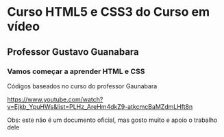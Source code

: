 # Curso HTML5 e CSS3 do Curso em vídeo
## Professor Gustavo Guanabara
### Vamos começar a aprender HTML e CSS

Códigos baseados no curso do professor Gaunabara

https://www.youtube.com/watch?v=Ejkb_YpuHWs&list=PLHz_AreHm4dkZ9-atkcmcBaMZdmLHft8n

Obs: este não é um documento oficial, mas gosto muito e apoio o trabalho dele
